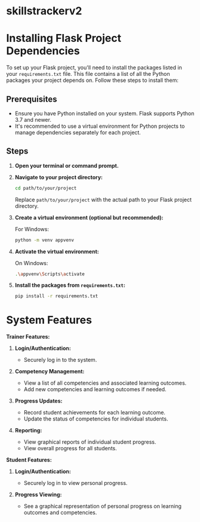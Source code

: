 # skillstrackerv2

# Installing Flask Project Dependencies

To set up your Flask project, you'll need to install the packages listed in your `requirements.txt` file. This file contains a list of all the Python packages your project depends on. Follow these steps to install them:

## Prerequisites

- Ensure you have Python installed on your system. Flask supports Python 3.7 and newer.
- It's recommended to use a virtual environment for Python projects to manage dependencies separately for each project.

## Steps

1. **Open your terminal or command prompt.**

2. **Navigate to your project directory:**

    ```bash
    cd path/to/your/project
    ```

    Replace `path/to/your/project` with the actual path to your Flask project directory.

3. **Create a virtual environment (optional but recommended):**

    For Windows:

    ```bash
    python -m venv appvenv
    ```
4. **Activate the virtual environment:**

    On Windows:

    ```bash
    .\appvenv\Scripts\activate
    ```

5. **Install the packages from `requirements.txt`:**

    ```bash
    pip install -r requirements.txt
    ```

  

 # System Features
**Trainer Features:**
1. **Login/Authentication:**
   - Securely log in to the system.

2. **Competency Management:**
   - View a list of all competencies and associated learning outcomes.
   - Add new competencies and learning outcomes if needed.

3. **Progress Updates:**
   - Record student achievements for each learning outcome.
   - Update the status of competencies for individual students.

4. **Reporting:**
   - View graphical reports of individual student progress.
   - View overall progress for all students.

**Student Features:**
1. **Login/Authentication:**
   - Securely log in to view personal progress.

2. **Progress Viewing:**
   - See a graphical representation of personal progress on learning outcomes and competencies.

